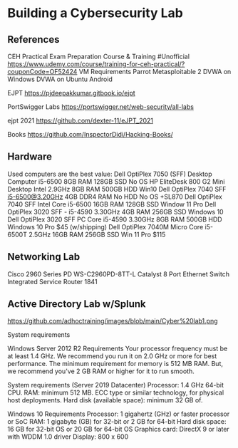 # Building a Cybersecurity Lab

## References
CEH Practical Exam Preparation Course & Training #Unofficial
https://www.udemy.com/course/training-for-ceh-practical/?couponCode=OF52424
  VM Requirements
  Parrot
  Metasploitable 2
  DVWA on Windows
  DVWA on Ubuntu
  Android

EJPT
https://pjdeepakkumar.gitbook.io/ejpt

PortSwigger Labs
https://portswigger.net/web-security/all-labs

ejpt 2021
https://github.com/dexter-11/eJPT_2021

Books
https://github.com/InspectorDidi/Hacking-Books/


## Hardware
Used computers are the best value:
Dell OptiPlex 7050 (SFF) Desktop Computer i5-6500 8GB RAM 128GB SSD No OS
HP EliteDesk 800 G2 Mini Desktop Intel 2.9GHz 8GB RAM 500GB HDD Win10
Dell OptiPlex 7040 SFF i5-6500@3.20GHz 4GB DDR4 RAM No HDD No OS +SL870
Dell OptiPlex 7040 SFF Intel Core i5-6500 16GB RAM 128GB SSD Window 11 Pro
Dell OptiPlex 3020 SFF - i5-4590 3.30GHz 4GB RAM 256GB SSD Windows 10
Dell OptiPlex 3020 SFF PC Core i5-4590 3.30GHz 8GB RAM 500GB HDD Windows 10 Pro $45 (w/shipping)
Dell OptiPlex 7040M Micro Core i5-6500T 2.5GHz 16GB RAM 256GB SSD Win 11 Pro $115

## Networking Lab
Cisco 2960 Series PD WS-C2960PD-8TT-L Catalyst 8 Port Ethernet Switch
Integrated Service Router 1841

## Active Directory Lab w/Splunk

https://github.com/adhoctraining/images/blob/main/Cyber%20lab1.png

System requirements

Windows Server 2012 R2 Requirements 
Your processor frequency must be at least 1.4 GHz. We recommend you run 
it on 2.0 GHz or more for best performance. The minimum requirement for memory is 512 MB RAM. 
But, we recommend you've 2 GB RAM or higher for it to run smooth.

System requirements (Server 2019 Datacenter)
Processor: 1.4 GHz 64-bit CPU. RAM: minimum 512 MB. ECC type or similar technology, for 
physical host deployments. Hard disk (available space): minimum 32 GB of.

Windows 10 Requirements
Processor: 1 gigahertz (GHz) or faster processor or SoC
RAM: 1 gigabyte (GB) for 32-bit or 2 GB for 64-bit
Hard disk space: 16 GB for 32-bit OS or 20 GB for 64-bit OS
Graphics card: DirectX 9 or later with WDDM 1.0 driver
Display: 800 x 600





